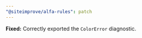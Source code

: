 ```yaml
---
"@siteimprove/alfa-rules": patch
---
```


**Fixed:** Correctly exported the `ColorError` diagnostic.
